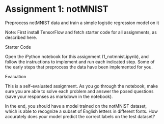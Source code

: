 # Assignment 1: notMNIST

Preprocess notMNIST data and train a simple logistic regression model on it

Note: First install TensorFlow and fetch starter code for all assignments, as described here.

Starter Code

Open the iPython notebook for this assignment (1_notmnist.ipynb), and follow the instructions to implement and run each indicated step. Some of the early steps that preprocess the data have been implemented for you.

Evaluation

This is a self-evaluated assignment. As you go through the notebook, make sure you are able to solve each problem and answer the posed questions (save your responses as markdown in the notebook).

In the end, you should have a model trained on the notMNIST dataset, which is able to recognize a subset of English letters in different fonts. How accurately does your model predict the correct labels on the test dataset?